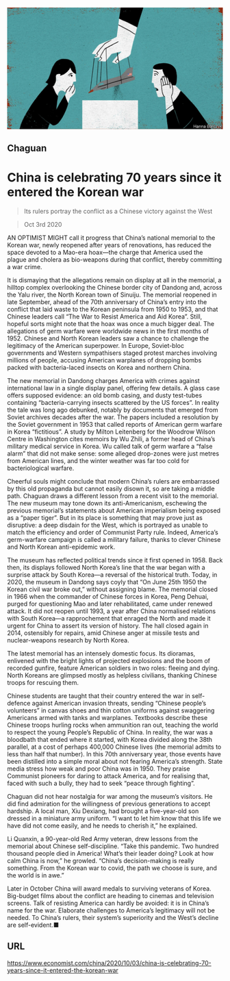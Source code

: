 ![](./images/20201003_CND000_0.jpg)

## Chaguan

# China is celebrating 70 years since it entered the Korean war

> Its rulers portray the conflict as a Chinese victory against the West

> Oct 3rd 2020

AN OPTIMIST MIGHT call it progress that China’s national memorial to the Korean war, newly reopened after years of renovations, has reduced the space devoted to a Mao-era hoax—the charge that America used the plague and cholera as bio-weapons during that conflict, thereby committing a war crime.

It is dismaying that the allegations remain on display at all in the memorial, a hilltop complex overlooking the Chinese border city of Dandong and, across the Yalu river, the North Korean town of Sinuiju. The memorial reopened in late September, ahead of the 70th anniversary of China’s entry into the conflict that laid waste to the Korean peninsula from 1950 to 1953, and that Chinese leaders call “The War to Resist America and Aid Korea”. Still, hopeful sorts might note that the hoax was once a much bigger deal. The allegations of germ warfare were worldwide news in the first months of 1952. Chinese and North Korean leaders saw a chance to challenge the legitimacy of the American superpower. In Europe, Soviet-bloc governments and Western sympathisers staged protest marches involving millions of people, accusing American warplanes of dropping bombs packed with bacteria-laced insects on Korea and northern China.

The new memorial in Dandong charges America with crimes against international law in a single display panel, offering few details. A glass case offers supposed evidence: an old bomb casing, and dusty test-tubes containing “bacteria-carrying insects scattered by the US forces”. In reality the tale was long ago debunked, notably by documents that emerged from Soviet archives decades after the war. The papers included a resolution by the Soviet government in 1953 that called reports of American germ warfare in Korea “fictitious”. A study by Milton Leitenberg for the Woodrow Wilson Centre in Washington cites memoirs by Wu Zhili, a former head of China’s military medical service in Korea. Wu called talk of germ warfare a “false alarm” that did not make sense: some alleged drop-zones were just metres from American lines, and the winter weather was far too cold for bacteriological warfare.

Cheerful souls might conclude that modern China’s rulers are embarrassed by this old propaganda but cannot easily disown it, so are taking a middle path. Chaguan draws a different lesson from a recent visit to the memorial. The new museum may tone down its anti-Americanism, eschewing the previous memorial’s statements about American imperialism being exposed as a “paper tiger”. But in its place is something that may prove just as disruptive: a deep disdain for the West, which is portrayed as unable to match the efficiency and order of Communist Party rule. Indeed, America’s germ-warfare campaign is called a military failure, thanks to clever Chinese and North Korean anti-epidemic work.

The museum has reflected political trends since it first opened in 1958. Back then, its displays followed North Korea’s line that the war began with a surprise attack by South Korea—a reversal of the historical truth. Today, in 2020, the museum in Dandong says coyly that “On June 25th 1950 the Korean civil war broke out,” without assigning blame. The memorial closed in 1966 when the commander of Chinese forces in Korea, Peng Dehuai, purged for questioning Mao and later rehabilitated, came under renewed attack. It did not reopen until 1993, a year after China normalised relations with South Korea—a rapprochement that enraged the North and made it urgent for China to assert its version of history. The hall closed again in 2014, ostensibly for repairs, amid Chinese anger at missile tests and nuclear-weapons research by North Korea.

The latest memorial has an intensely domestic focus. Its dioramas, enlivened with the bright lights of projected explosions and the boom of recorded gunfire, feature American soldiers in two roles: fleeing and dying. North Koreans are glimpsed mostly as helpless civilians, thanking Chinese troops for rescuing them.

Chinese students are taught that their country entered the war in self-defence against American invasion threats, sending “Chinese people’s volunteers” in canvas shoes and thin cotton uniforms against swaggering Americans armed with tanks and warplanes. Textbooks describe these Chinese troops hurling rocks when ammunition ran out, teaching the world to respect the young People’s Republic of China. In reality, the war was a bloodbath that ended where it started, with Korea divided along the 38th parallel, at a cost of perhaps 400,000 Chinese lives (the memorial admits to less than half that number). In this 70th anniversary year, those events have been distilled into a simple moral about not fearing America’s strength. State media stress how weak and poor China was in 1950. They praise Communist pioneers for daring to attack America, and for realising that, faced with such a bully, they had to seek “peace through fighting”.

Chaguan did not hear nostalgia for war among the museum’s visitors. He did find admiration for the willingness of previous generations to accept hardship. A local man, Xiu Dexiang, had brought a five-year-old son dressed in a miniature army uniform. “I want to let him know that this life we have did not come easily, and he needs to cherish it,” he explained.

Li Quanxin, a 90-year-old Red Army veteran, drew lessons from the memorial about Chinese self-discipline. “Take this pandemic. Two hundred thousand people died in America! What’s their leader doing? Look at how calm China is now,” he growled. “China’s decision-making is really something. From the Korean war to covid, the path we choose is sure, and the world is in awe.”

Later in October China will award medals to surviving veterans of Korea. Big-budget films about the conflict are heading to cinemas and television screens. Talk of resisting America can hardly be avoided: it is in China’s name for the war. Elaborate challenges to America’s legitimacy will not be needed. To China’s rulers, their system’s superiority and the West’s decline are self-evident.■

## URL

https://www.economist.com/china/2020/10/03/china-is-celebrating-70-years-since-it-entered-the-korean-war
